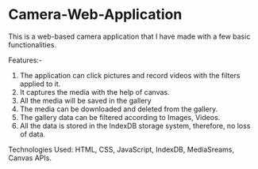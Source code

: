 ﻿# Camera-Web-Application
This is a web-based camera application that I have made with a few basic functionalities.

Features:-
1. The application can click pictures and record videos with the filters applied to it.
2. It captures the media with the help of canvas.
3. All the media will be saved in the gallery 
4. The media can be downloaded and deleted from the gallery.
5. The gallery data can be filtered according to Images, Videos.
6. All the data is stored in the IndexDB storage system, therefore, no loss of data.

Technologies Used: HTML, CSS, JavaScript, IndexDB, MediaSreams, Canvas APIs.
